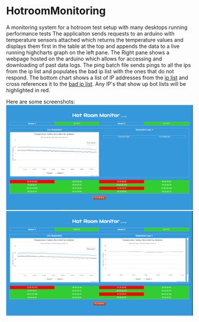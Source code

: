 # HotroomMonitoring
A monitoring system for a hotroom test setup with many desktops running performance tests
The applicaiton sends requests to an arduino with temperature sensors attached which returns the temperature values and displays them first in the table at the top and appends the data to a live running highcharts graph on the left pane. The Right pane shows a webpage hosted on the arduino which allows for accessing and downloading of past data logs. The ping batch file sends pings to all the ips from the ip list and populates the bad ip list with the ones that do not respond. The bottom chart shows a list of IP addresses from the [ip list](/webpage/iplist.txt) and cross references it to the [bad ip list](/webpage/badips.txt). Any IP's that show up bot lists will be highlighted in red.

Here are some screenshots:
![Screenshot 1](/sc_1.png)
![Screenshot 2](/sc_2.png)
